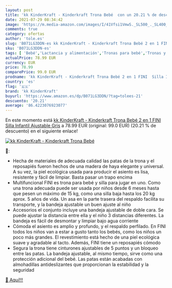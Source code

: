```yaml
---
layout: post
title: 'kk KinderKraft - Kinderkraft Trona Bebé  con un 20.21 % de descuento'
date: 2021-07-29 08:34:42
image: 'https://m.media-amazon.com/images/I/41Vfsi1VmwS._SL500_._SL400_.jpg'
comments: true
category: ofertas
author: 'tole.es'
slug: 'B071LG3DDN-es kk KinderKraft - Kinderkraft Trona Bebé 2 en 1 FINI Silla...'
sku: 'B071LG3DDN-es'
tags: [ 'Bebé','Lactancia y alimentación','Tronas para bebé','Tronas y asientos','bebé','kk kinderkraft','trona', ]
actualPrice: 78.99 EUR
currency: EUR
price: 78.99
comparePrice: 99.0 EUR
prodname: 'kk KinderKraft - Kinderkraft Trona Bebé 2 en 1 FINI  Silla Infantil  Ajustable  Gris'
country: 'es'
flag: '🇪🇸'
brand: 'kk KinderKraft'
buyurl: 'https://www.amazon.es/dp/B071LG3DDN/?tag=tolees-21'
descuento: '20.21'
average: '86.4223076923077'
---
```


En este momento está [kk KinderKraft - Kinderkraft Trona Bebé 2 en 1 FINI  Silla Infantil  Ajustable  Gris](https://www.amazon.es/dp/B071LG3DDN/?tag=tolees-21) a 78.99 EUR (original: 99.0 EUR) (20.21 %  de descuento) en el siguiente enlace!

[![kk KinderKraft - Kinderkraft Trona Bebé ](https://m.media-amazon.com/images/I/41Vfsi1VmwS._SL500_._SL400_.jpg)](https://www.amazon.es/dp/B071LG3DDN/?tag=tolees-21)

🔎:

- Hecha de materiales de adecuada calidad las patas de la trona y el reposapiés fueron hechos de una madera de haya elegante y universal. A su vez, la piel ecológica usada para producir el asiento es lisa, resistente y fácil de limpiar. Basta pasar un trapo encima
- Multifuncional FINI es trona para bebé y silla para jugar en uno. Como una trona adecuada puede ser usada por niños desde 6 meses hasta que pesen un máximo de 15 kg, como una silla baja hasta los 20 kg aprox. 5 años de vida. Un asa en la parte trasera del respaldo facilita su transporte, y la bandeja ajustable un buen ajuste al niño
- Accesorios el conjunto incluye una bandeja ajustable de doble cara. Se puede ajustar la distancia entre ella y el niño 3 distancias diferentes. La bandeja es fácil de desmontar y limpiar bajo agua corriente
- Cómoda el asiento es amplio y profundo, y el respaldo perfilado. En FINI todos los niños van a estar a gusto tanto los bebés, como los niños un poco más grandes. El revestimiento está hecho de una piel ecológica suave y agradable al tacto. Además, FINI tiene un reposapiés cómodo
- Segura la trona tiene cinturones ajustables de 5 puntos y un bloqueo entre las patas. La bandeja ajustable, al mismo tiempo, sirve como una protección adicional del bebé. Las patas están acabadas con almohadillas antideslizantes que proporcionan la estabilidad y la seguridad

[🛒 Aquí!!!](https://www.amazon.es/dp/B071LG3DDN/?tag=tolees-21)
